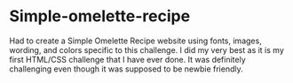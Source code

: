 # Simple-omelette-recipe

Had to create a Simple Omelette Recipe website using fonts, images, wording, and colors specific to this challenge. I did my very best as it is my first HTML/CSS challenge that I have ever done. It was definitely challenging even though it was supposed to be newbie friendly.
